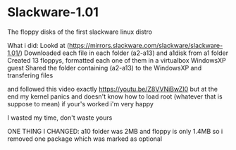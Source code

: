 # Slackware-1.01
The floppy disks of the first slackware linux distro

What i did:
Lookd at (https://mirrors.slackware.com/slackware/slackware-1.01/)
Downloaded each file in each folder (a2-a13) and a1disk from a1 folder
Created 13 floppys, formatted each one of them in a virtualbox WindowsXP guest
Shared the folder containing (a2-a13) to the WindowsXP and transfering files

and followed this video exactly https://youtu.be/Z8VVNiBwZI0
but at the end my kernel panics and doesn't know how to load root (whatever that is suppose to mean)
if your's worked i'm very happy

I wasted my time, don't waste yours

ONE THING I CHANGED:
a10 folder was 2MB and floppy is only 1.4MB so i removed one package which was marked as optional

